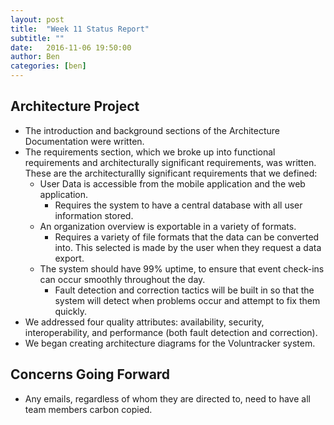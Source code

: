 ```yaml
---
layout: post
title:  "Week 11 Status Report"
subtitle: ""
date:   2016-11-06 19:50:00
author: Ben
categories: [ben]
---
```


## Architecture Project

* The introduction and background sections of the Architecture Documentation were written.
* The requirements section, which we broke up into functional requirements and architecturally significant requirements, was written. These are the architecturallly significant requirements that we defined:
  * User Data is accessible from the mobile application and the web application.
    * Requires the system to have a central database with all user information stored.
  * An organization overview is exportable in a variety of formats.
    * Requires a variety of file formats that the data can be converted into. This selected is made by the user when they request a data export.
  * The system should have 99% uptime, to ensure that event check-ins can occur smoothly throughout the day.
    * Fault detection and correction tactics will be built in so that the system will detect when problems occur and attempt to fix them quickly.
* We addressed four quality attributes: availability, security, interoperability, and performance (both fault detection and correction).
* We began creating architecture diagrams for the Voluntracker system.

## Concerns Going Forward

* Any emails, regardless of whom they are directed to, need to have all team members carbon copied.
